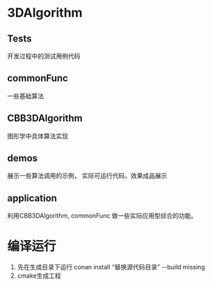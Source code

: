 # 3DAlgorithm

## Tests
开发过程中的测试用例代码

## commonFunc
一些基础算法

## CBB3DAlgorithm
图形学中具体算法实现

## demos
展示一些算法调用的示例，
实际可运行代码，效果成品展示

## application
利用CBB3DAlgorithm, commonFunc 做一些实际应用型综合的功能。


# 编译运行

1. 先在生成目录下运行 conan install “替换源代码目录”  --build missing
2. cmake生成工程